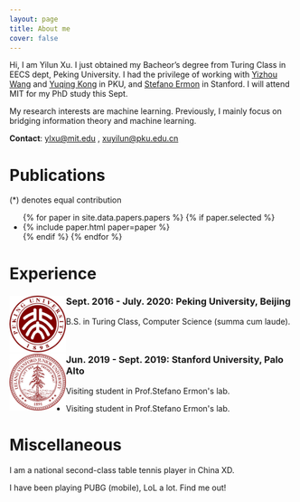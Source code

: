 ```yaml
---
layout: page
title: About me 
cover: false
---
```

Hi, I am Yilun Xu. I just obtained my Bacheor’s degree from Turing Class in EECS dept, Peking University. I had the privilege of working with [Yizhou Wang](http://cfcs.pku.edu.cn/faculty/adjunct/wangyizhou/index.htm) and [Yuqing Kong](https://cfcs.pku.edu.cn/yuqkong/) in PKU, and [Stefano Ermon](https://cs.stanford.edu/~ermon/) in Stanford. I will attend MIT for my PhD study this Sept.
 
My research interests are machine learning. Previously, I mainly focus on bridging information theory and machine learning.

**Contact**: ylxu@mit.edu , xuyilun@pku.edu.cn

# Publications 
(*) denotes equal contribution

<ul>
{% for paper in site.data.papers.papers %}
  {% if paper.selected %}
  <li>
  {% include paper.html paper=paper %}
  </li>
  {% endif %}
{% endfor %}
</ul>



# Experience

<div style="clear: both;">
  <div style="float: left; margin-right 1em;">
    <img src="/assets/img/pku.png" alt="" width="100" height="100">
  </div>
  <div>
    <h3>Sept. 2016 - July. 2020: Peking University, Beijing</h3>
    <p>B.S. in Turing Class, Computer Science (summa cum laude).</p>
  </div>
</div>

<div style="clear: both;">
  <div style="float: left; margin-right 1em;">
    <img src="/assets/img/stanford.png" alt="" width="100" height="100">
  </div>
  <div>
    <h3>Jun. 2019 - Sept. 2019: Stanford University, Palo Alto</h3>
    <p>Visiting student in Prof.Stefano Ermon's lab.
    <ul>
  <li>
  Visiting student in Prof.Stefano Ermon's lab.
  </li>
</ul>
  </div>
</div>



# Miscellaneous

I am a national second-class table tennis player in China XD.

I have been playing PUBG (mobile), LoL a lot. Find me out! 